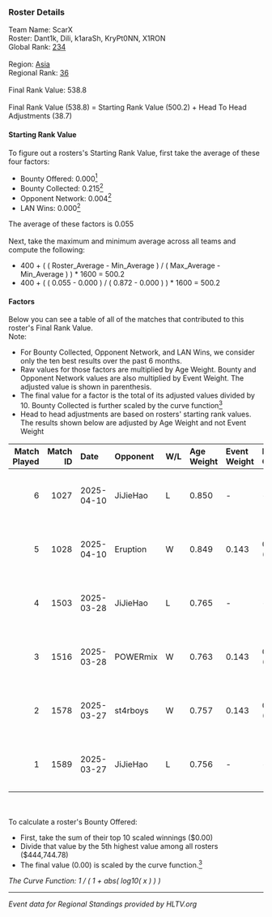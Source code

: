 ### Roster Details<br />
Team Name: ScarX<br />
Roster: Dant1k, Dili, k1araSh, KryPt0NN, X1RON<br />
Global Rank: [234](../../standings_global_2025_06_02.md)<br />
<br />
Region: [Asia]( ../../standings_asia_2025_06_02.md)<br />
Regional Rank: [36]( ../../standings_asia_2025_06_02.md)<br />
<br />
Final Rank Value:  538.8<br />
<br />
Final Rank Value (538.8) = Starting Rank Value (500.2) + Head To Head Adjustments (38.7)<br />

#### Starting Rank Value<br />
To figure out a rosters's Starting Rank Value, first take the average of these four factors:<br />
- Bounty Offered: 0.000[<sup>1</sup>](#table2)
- Bounty Collected: 0.215[<sup>2</sup>](#table1)
- Opponent Network: 0.004[<sup>2</sup>](#table1)
- LAN Wins: 0.000[<sup>2</sup>](#table1)

The average of these factors is 0.055<br />
<br />
Next, take the maximum and minimum average across all teams and compute the following:<br />
- 400 + ( ( Roster_Average - Min_Average ) / ( Max_Average - Min_Average ) ) * 1600 = 500.2
- 400 + ( ( 0.055 - 0.000 ) / ( 0.872 - 0.000 ) ) * 1600 = 500.2


#### Factors<br />
Below you can see a table of all of the matches that contributed to this roster's Final Rank Value.<br />
Note:<br />

- For Bounty Collected, Opponent Network, and LAN Wins, we consider only the ten best results over the past 6 months.
- Raw values for those factors are multiplied by Age Weight. Bounty and Opponent Network values are also multiplied by Event Weight. The adjusted value is shown in parenthesis.
- The final value for a factor is the total of its adjusted values divided by 10. Bounty Collected is further scaled by the curve function[<sup>3</sup>](#curveFunction)
- Head to head adjustments are based on rosters' starting rank values. The results shown below are adjusted by Age Weight and not Event Weight
<span id="table1"></span><br />


| Match Played | Match ID | Date       | Opponent | W/L | Age Weight | Event Weight | Bounty Collected | Opponent Network | LAN Wins  | H2H Adj. | Roster                                 |
| -: | -: | :- | :- | :- | :- | :- | :- | :- | :- | -: | :- |
|            6 |     1027 | 2025-04-10 | JiJieHao | L   | 0.850      | -            | -                | -                | -         |    -1.17 | Dant1k, Dili, k1araSh, KryPt0NN, X1RON |
|            5 |     1028 | 2025-04-10 | Eruption | W   | 0.849      | 0.143        | 0.018 (0.002)    | 0.266 (0.032)    | 0 (0.000) |    24.28 | Dant1k, Dili, k1araSh, KryPt0NN, X1RON |
|            4 |     1503 | 2025-03-28 | JiJieHao | L   | 0.765      | -            | -                | -                | -         |    -0.91 | Dant1k, Dili, k1araSh, KryPt0NN, X1RON |
|            3 |     1516 | 2025-03-28 | POWERmix | W   | 0.763      | 0.143        | 0.000 (0.000)    | 0.055 (0.006)    | 0 (0.000) |     9.13 | Dant1k, Dili, k1araSh, KryPt0NN, X1RON |
|            2 |     1578 | 2025-03-27 | st4rboys | W   | 0.757      | 0.143        | 0.000 (0.000)    | 0.000 (0.000)    | 0 (0.000) |     8.14 | Dant1k, Dili, k1araSh, KryPt0NN, X1RON |
|            1 |     1589 | 2025-03-27 | JiJieHao | L   | 0.756      | -            | -                | -                | -         |    -0.82 | Dant1k, Dili, k1araSh, KryPt0NN, X1RON |

<br />
<span id="table2"></span><br />
To calculate a roster's Bounty Offered:<br />

- First, take the sum of their top 10 scaled winnings ($0.00)
- Divide that value by the 5th highest value among all rosters ($444,744.78)
- The final value (0.00) is scaled by the curve function.[<sup>3</sup>](#curveFunction)

<span id="curveFunction"></span>_The Curve Function: 1 / ( 1 + abs( log10( x ) ) )_<br />

---
_Event data for Regional Standings provided by HLTV.org_<br />

